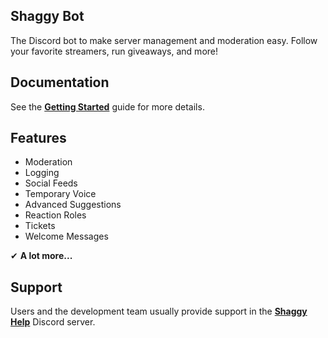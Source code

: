 ## Shaggy Bot

The Discord bot to make server management and moderation easy. Follow your favorite streamers, run giveaways, and more!

## Documentation

See the **[Getting Started](/getting-started)** guide for more details.

## Features

- Moderation
- Logging
- Social Feeds
- Temporary Voice
- Advanced Suggestions
- Reaction Roles
- Tickets
- Welcome Messages

✔ **A lot more...**

## Support

Users and the development team usually provide support in the **[Shaggy Help](https://dc.sshag.gg)** Discord server.
